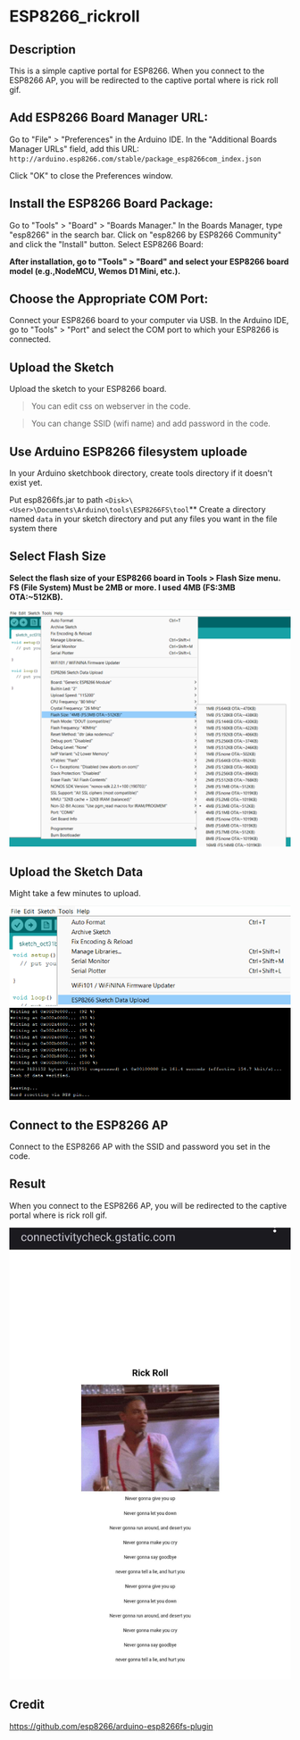 # ESP8266_rickroll

## Description

 This is a simple captive portal for ESP8266. When you connect to the ESP8266 AP, you will be redirected to the captive portal where is rick roll gif.

## Add ESP8266 Board Manager URL:

Go to "File" > "Preferences" in the Arduino IDE.
In the "Additional Boards Manager URLs" field, add this URL:
`http://arduino.esp8266.com/stable/package_esp8266com_index.json`

Click "OK" to close the Preferences window.

## Install the ESP8266 Board Package:

Go to "Tools" > "Board" > "Boards Manager."
In the Boards Manager, type "esp8266" in the search bar.
Click on "esp8266 by ESP8266 Community" and click the "Install" button.
Select ESP8266 Board:

**After installation, go to "Tools" > "Board" and select your ESP8266 board model (e.g.,NodeMCU, Wemos D1 Mini, etc.).**

## Choose the Appropriate COM Port:

Connect your ESP8266 board to your computer via USB.
In the Arduino IDE, go to "Tools" > "Port" and select the COM port to which your ESP8266 is connected.


## Upload the Sketch
Upload the sketch to your ESP8266 board.
>You can edit css on webserver in the code.

>You can change SSID (wifi name) and add password in the code.

## Use Arduino ESP8266 filesystem uploade 
In your Arduino sketchbook directory, create tools directory if it doesn't exist yet.

Put esp8266fs.jar to path `<Disk>\<User>\Documents\Arduino\tools\ESP8266FS\tool`**
Create a directory named `data` in your sketch directory and put any files you want in the file system there
## Select Flash Size
**Select the flash size of your ESP8266 board in Tools > Flash Size menu.
FS (File System) Must be 2MB or more. I used 4MB (FS:3MB OTA:~512KB).**

![screenshot](screenshots/screenshot3.png)
## Upload the Sketch Data
Might take a few minutes to upload.

![screenshot](screenshots/screenshot.png)
![screenshot](screenshots/screenshot2.png)

## Connect to the ESP8266 AP
Connect to the ESP8266 AP with the SSID and password you set in the code.

## Result
When you connect to the ESP8266 AP, you will be redirected to the captive portal where is rick roll gif.

![screenshot](screenshots/screenshot_result.png)


## Credit
https://github.com/esp8266/arduino-esp8266fs-plugin

